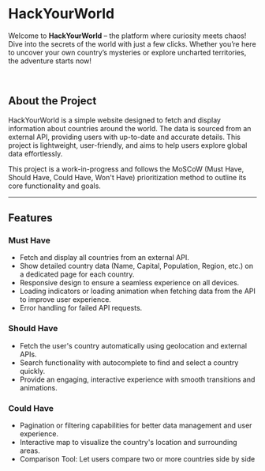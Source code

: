 # HackYourWorld

Welcome to **HackYourWorld** – the platform where curiosity meets chaos! Dive into the secrets of the world with just a few clicks. Whether you’re here to uncover your own country’s mysteries or explore uncharted territories, the adventure starts now!

&nbsp;

## About the Project

HackYourWorld is a simple website designed to fetch and display information about countries around the world. The data is sourced from an external API, providing users with up-to-date and accurate details. This project is lightweight, user-friendly, and aims to help users explore global data effortlessly.

This project is a work-in-progress and follows the MoSCoW (Must Have, Should Have, Could Have, Won't Have) prioritization method to outline its core functionality and goals.

---

## Features

### Must Have

- Fetch and display all countries from an external API.
- Show detailed country data (Name, Capital, Population, Region, etc.) on a dedicated page for each country.
- Responsive design to ensure a seamless experience on all devices.
- Loading indicators or loading animation when fetching data from the API to improve user experience.
- Error handling for failed API requests.

### Should Have

- Fetch the user's country automatically using geolocation and external APIs.
- Search functionality with autocomplete to find and select a country quickly.
- Provide an engaging, interactive experience with smooth transitions and animations.

### Could Have

- Pagination or filtering capabilities for better data management and user experience.
- Interactive map to visualize the country's location and surrounding areas.
- Comparison Tool: Let users compare two or more countries side by side
